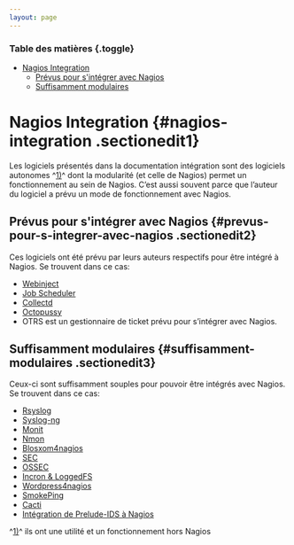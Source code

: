 ```yaml
---
layout: page
---
```


### Table des matières {.toggle}

-   [Nagios Integration](start.html#nagios-integration)
    -   [Prévus pour s'intégrer avec
        Nagios](start.html#prevus-pour-s-integrer-avec-nagios)
    -   [Suffisamment modulaires](start.html#suffisamment-modulaires)

Nagios Integration {#nagios-integration .sectionedit1}
==================

Les logiciels présentés dans la documentation intégration sont des
logiciels autonomes ^[1)](start.html#fn__1)^ dont la modularité (et
celle de Nagios) permet un fonctionnement au sein de Nagios. C’est aussi
souvent parce que l’auteur du logiciel a prévu un mode de fonctionnement
avec Nagios.

Prévus pour s'intégrer avec Nagios {#prevus-pour-s-integrer-avec-nagios .sectionedit2}
----------------------------------

Ces logiciels ont été prévu par leurs auteurs respectifs pour être
intégré à Nagios. Se trouvent dans ce cas:

-   [Webinject](../../../../nagios/integration/webinject.html "nagios:integration:webinject")
-   [Job
    Scheduler](../../../../nagios/integration/jobscheduler.html "nagios:integration:jobscheduler")
-   [Collectd](../../../../nagios/integration/collectd.html "nagios:integration:collectd")
-   [Octopussy](../../../../nagios/integration/8pussy.html "nagios:integration:8pussy")
-   OTRS est un gestionnaire de ticket prévu pour s’intégrer avec
    Nagios.

Suffisamment modulaires {#suffisamment-modulaires .sectionedit3}
-----------------------

Ceux-ci sont suffisamment souples pour pouvoir être intégrés avec
Nagios. Se trouvent dans ce cas:

-   [Rsyslog](../../../../nagios/integration/rsyslog.html "nagios:integration:rsyslog")
-   [Syslog-ng](http://wiki.monitoring-fr.org/nagios/integration/syslog-ng "nagios:integration:syslog-ng")
-   [Monit](../../../../nagios/integration/monit.html "nagios:integration:monit")
-   [Nmon](../../../../nagios/integration/nmon.html "nagios:integration:nmon")
-   [Blosxom4nagios](../../../../integration/blosxom4nagios.html "nagios:integration:blosxom4nagios")
-   [SEC](../../../../nagios/integration/sec.html "nagios:integration:sec")
-   [OSSEC](../../../../nagios/integration/ossec.html "nagios:integration:ossec")
-   [Incron &
    LoggedFS](../../../../nagios/integration/incron.html "nagios:integration:incron")
-   [Wordpress4nagios](../../../../integration/wordpress.html "nagios:integration:wordpress")
-   [SmokePing](../../../../nagios/integration/smokeping.html "nagios:integration:smokeping")
-   [Cacti](../../../../nagios/integration/npc.html "nagios:integration:npc")
-   [Intégration de Prelude-IDS à
    Nagios](../../../../nagios/integration/prelude.html "nagios:integration:prelude")

^[1)](start.html#fnt__1)^ ils ont une utilité et un fonctionnement hors
Nagios

